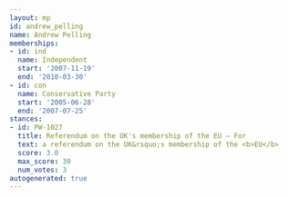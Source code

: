 ```yaml
---
layout: mp
id: andrew_pelling
name: Andrew Pelling
memberships:
- id: ind
  name: Independent
  start: '2007-11-19'
  end: '2010-03-30'
- id: con
  name: Conservative Party
  start: '2005-06-28'
  end: '2007-07-25'
stances:
- id: PW-1027
  title: Referendum on the UK's membership of the EU — For
  text: a referendum on the UK&rsquo;s membership of the <b>EU</b>
  score: 3.0
  max_score: 30
  num_votes: 3
autogenerated: true
---
```

